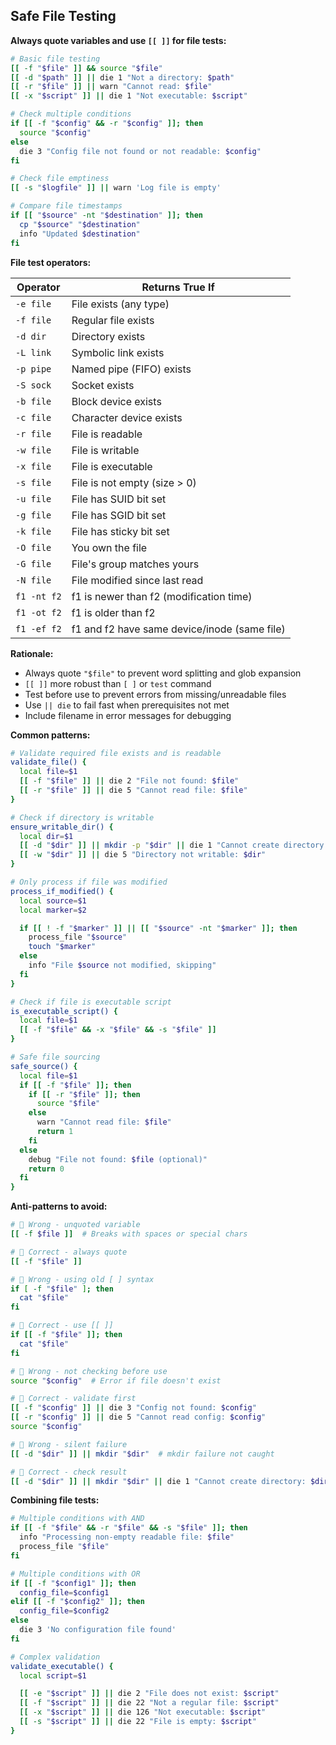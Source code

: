 ## Safe File Testing

**Always quote variables and use `[[ ]]` for file tests:**

```bash
# Basic file testing
[[ -f "$file" ]] && source "$file"
[[ -d "$path" ]] || die 1 "Not a directory: $path"
[[ -r "$file" ]] || warn "Cannot read: $file"
[[ -x "$script" ]] || die 1 "Not executable: $script"

# Check multiple conditions
if [[ -f "$config" && -r "$config" ]]; then
  source "$config"
else
  die 3 "Config file not found or not readable: $config"
fi

# Check file emptiness
[[ -s "$logfile" ]] || warn 'Log file is empty'

# Compare file timestamps
if [[ "$source" -nt "$destination" ]]; then
  cp "$source" "$destination"
  info "Updated $destination"
fi
```

**File test operators:**

| Operator | Returns True If |
|----------|----------------|
| `-e file` | File exists (any type) |
| `-f file` | Regular file exists |
| `-d dir` | Directory exists |
| `-L link` | Symbolic link exists |
| `-p pipe` | Named pipe (FIFO) exists |
| `-S sock` | Socket exists |
| `-b file` | Block device exists |
| `-c file` | Character device exists |
| `-r file` | File is readable |
| `-w file` | File is writable |
| `-x file` | File is executable |
| `-s file` | File is not empty (size > 0) |
| `-u file` | File has SUID bit set |
| `-g file` | File has SGID bit set |
| `-k file` | File has sticky bit set |
| `-O file` | You own the file |
| `-G file` | File's group matches yours |
| `-N file` | File modified since last read |
| `f1 -nt f2` | f1 is newer than f2 (modification time) |
| `f1 -ot f2` | f1 is older than f2 |
| `f1 -ef f2` | f1 and f2 have same device/inode (same file) |

**Rationale:**

- Always quote `"$file"` to prevent word splitting and glob expansion
- `[[ ]]` more robust than `[ ]` or `test` command
- Test before use to prevent errors from missing/unreadable files
- Use `|| die` to fail fast when prerequisites not met
- Include filename in error messages for debugging

**Common patterns:**

```bash
# Validate required file exists and is readable
validate_file() {
  local file=$1
  [[ -f "$file" ]] || die 2 "File not found: $file"
  [[ -r "$file" ]] || die 5 "Cannot read file: $file"
}

# Check if directory is writable
ensure_writable_dir() {
  local dir=$1
  [[ -d "$dir" ]] || mkdir -p "$dir" || die 1 "Cannot create directory: $dir"
  [[ -w "$dir" ]] || die 5 "Directory not writable: $dir"
}

# Only process if file was modified
process_if_modified() {
  local source=$1
  local marker=$2

  if [[ ! -f "$marker" ]] || [[ "$source" -nt "$marker" ]]; then
    process_file "$source"
    touch "$marker"
  else
    info "File $source not modified, skipping"
  fi
}

# Check if file is executable script
is_executable_script() {
  local file=$1
  [[ -f "$file" && -x "$file" && -s "$file" ]]
}

# Safe file sourcing
safe_source() {
  local file=$1
  if [[ -f "$file" ]]; then
    if [[ -r "$file" ]]; then
      source "$file"
    else
      warn "Cannot read file: $file"
      return 1
    fi
  else
    debug "File not found: $file (optional)"
    return 0
  fi
}
```

**Anti-patterns to avoid:**

```bash
#  Wrong - unquoted variable
[[ -f $file ]]  # Breaks with spaces or special chars

#  Correct - always quote
[[ -f "$file" ]]

#  Wrong - using old [ ] syntax
if [ -f "$file" ]; then
  cat "$file"
fi

#  Correct - use [[ ]]
if [[ -f "$file" ]]; then
  cat "$file"
fi

#  Wrong - not checking before use
source "$config"  # Error if file doesn't exist

#  Correct - validate first
[[ -f "$config" ]] || die 3 "Config not found: $config"
[[ -r "$config" ]] || die 5 "Cannot read config: $config"
source "$config"

#  Wrong - silent failure
[[ -d "$dir" ]] || mkdir "$dir"  # mkdir failure not caught

#  Correct - check result
[[ -d "$dir" ]] || mkdir "$dir" || die 1 "Cannot create directory: $dir"
```

**Combining file tests:**

```bash
# Multiple conditions with AND
if [[ -f "$file" && -r "$file" && -s "$file" ]]; then
  info "Processing non-empty readable file: $file"
  process_file "$file"
fi

# Multiple conditions with OR
if [[ -f "$config1" ]]; then
  config_file=$config1
elif [[ -f "$config2" ]]; then
  config_file=$config2
else
  die 3 'No configuration file found'
fi

# Complex validation
validate_executable() {
  local script=$1

  [[ -e "$script" ]] || die 2 "File does not exist: $script"
  [[ -f "$script" ]] || die 22 "Not a regular file: $script"
  [[ -x "$script" ]] || die 126 "Not executable: $script"
  [[ -s "$script" ]] || die 22 "File is empty: $script"
}
```

